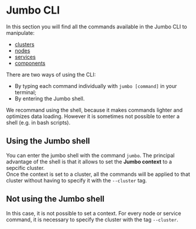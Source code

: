 # Jumbo CLI

In this section you will find all the commands available in the Jumbo CLI to manipulate:
- [clusters](cluster.md)
- [nodes](node.md)
- [services](service.md)
- [components](component.md)

There are two ways of using the CLI:
- By typing each command individually with `jumbo [command]` in your terminal;
- By entering the Jumbo shell.

We recommand using the shell, because it makes commands lighter and optimizes data loading. However it is sometimes not possible to enter a shell (e.g. in bash scripts). 

## Using the Jumbo shell

You can enter the jumbo shell with the command `jumbo`. The principal advantage of the shell is that it allows to set the **Jumbo context** to a sepcific cluster.  
Once the context is set to a cluster, all the commands will be applied to that cluster without having to specify it with the `--cluster` tag.

## Not using the Jumbo shell

In this case, it is not possible to set a context. For every node or service command, it is necessary to specify the cluster with the tag `--cluster`.